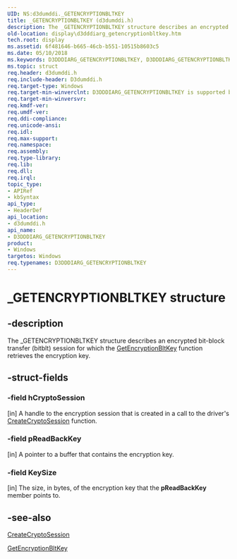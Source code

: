```yaml
---
UID: NS:d3dumddi._GETENCRYPTIONBLTKEY
title: _GETENCRYPTIONBLTKEY (d3dumddi.h)
description: The _GETENCRYPTIONBLTKEY structure describes an encrypted bit-block transfer (bitblt) session for which the GetEncryptionBltKey function retrieves the encryption key.
old-location: display\d3dddiarg_getencryptionbltkey.htm
tech.root: display
ms.assetid: 6f481646-b665-46cb-b551-10515b8603c5
ms.date: 05/10/2018
ms.keywords: D3DDDIARG_GETENCRYPTIONBLTKEY, D3DDDIARG_GETENCRYPTIONBLTKEY structure [Display Devices], UMDisplayDriver_param_Structs_ecaf1a03-2c4a-450e-a17a-2cc309e7c2e4.xml, _GETENCRYPTIONBLTKEY, _GETENCRYPTIONBLTKEY structure [Display Devices], d3dumddi/_GETENCRYPTIONBLTKEY, display.d3dddiarg_getencryptionbltkey
ms.topic: struct
req.header: d3dumddi.h
req.include-header: D3dumddi.h
req.target-type: Windows
req.target-min-winverclnt: D3DDDIARG_GETENCRYPTIONBLTKEY is supported beginning with the Windows 7 operating system.
req.target-min-winversvr: 
req.kmdf-ver: 
req.umdf-ver: 
req.ddi-compliance: 
req.unicode-ansi: 
req.idl: 
req.max-support: 
req.namespace: 
req.assembly: 
req.type-library: 
req.lib: 
req.dll: 
req.irql: 
topic_type:
- APIRef
- kbSyntax
api_type:
- HeaderDef
api_location:
- d3dumddi.h
api_name:
- D3DDDIARG_GETENCRYPTIONBLTKEY
product:
- Windows
targetos: Windows
req.typenames: D3DDDIARG_GETENCRYPTIONBLTKEY
---
```


# _GETENCRYPTIONBLTKEY structure


## -description


The _GETENCRYPTIONBLTKEY structure describes an encrypted bit-block transfer (bitblt) session for which the <a href="https://msdn.microsoft.com/library/windows/hardware/hh451660">GetEncryptionBltKey</a> function retrieves the encryption key. 


## -struct-fields




### -field hCryptoSession

[in] A handle to the encryption session that is created in a call to the driver's <a href="https://msdn.microsoft.com/library/windows/hardware/hh451619">CreateCryptoSession</a> function. 


### -field pReadBackKey

[in] A pointer to a buffer that contains the encryption key. 


### -field KeySize

[in] The size, in bytes, of the encryption key that the <b>pReadBackKey</b> member points to. 


## -see-also




<a href="https://msdn.microsoft.com/library/windows/hardware/hh451619">CreateCryptoSession</a>



<a href="https://msdn.microsoft.com/library/windows/hardware/hh451660">GetEncryptionBltKey</a>
 

 

